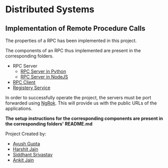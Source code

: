 # Distributed Systems

## Implementation of Remote Procedure Calls

The properties of a RPC has been implemented in this project.

The components of an RPC thus implemented are present in the corresponding folders.

- RPC Server
  - [RPC Server in Python](https://github.com/WickedBrat/rpc-implementation/tree/master/Py-RPC-Server)
  - [RPC Server in NodeJS](https://github.com/WickedBrat/rpc-implementation/tree/master/RPC-Server)
- [RPC Client](https://github.com/WickedBrat/rpc-implementation/tree/master/RPC-Client)
- [Registery Service](https://github.com/WickedBrat/rpc-implementation/tree/master/Registry-Services)

In order to successfully operate the project, the servers must be port forwarded using [NgRok](https://ngrok.com/). This will provide us with the public URLs of the applications.

**The setup instructions for the corresponding components are present in the corresponding folders' README.md**

Project Created by:

- [Ayush Gupta](https://github.com/agbilotia1998)
- [Harshit Jain](https://github.com/Symphoria)
- [Siddhant Srivastav](https://github.com/WickedBrat)
- [Ankit Jain](https://github.com/aankitjain)

